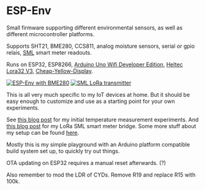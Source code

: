 # ESP-Env

Small firmware supporting different environmental sensors, as well as different microcontroller platforms.

Supports SHT21, BME280, CCS811, analog moisture sensors, serial or gpio relais, [SML](https://wiki.volkszaehler.org/software/sml) smart meter readouts.

Runs on ESP32, ESP8266, [Arduino Uno Wifi Developer Edition](https://github.com/JAndrassy/UnoWiFiDevEdSerial1), [Heltec Lora32 V3](https://heltec.org/project/wifi-lora-32-v3/), [Cheap-Yellow-Display](https://github.com/witnessmenow/ESP32-Cheap-Yellow-Display).

[![ESP-Env with BME280](https://www.xythobuz.de/img/espenv_10_small.jpg)](https://www.xythobuz.de/img/espenv_10.jpg)
[![SML LoRa transmitter](https://www.xythobuz.de/img/lora_sml_3_small.jpg)](https://www.xythobuz.de/img/lora_sml_3.jpg)

This is all very much specific to my IoT devices at home.
But it should be easy enough to customize and use as a starting point for your own experiments.

See [this blog post](https://www.xythobuz.de/espenv.html) for my initial temperature measurement experiments.
And [this blog post](https://www.xythobuz.de/lora_sml.html) for my LoRa SML smart meter bridge.
Some more stuff about my setup can be found [here](https://www.xythobuz.de/smarthome.html).

Mostly this is my simple playground with an Arduino platform compatible build system set up, to quickly try out things.

OTA updating on ESP32 requires a manual reset afterwards. (?)

Also remember to mod the LDR of CYDs.
Remove R19 and replace R15 with 100k.
